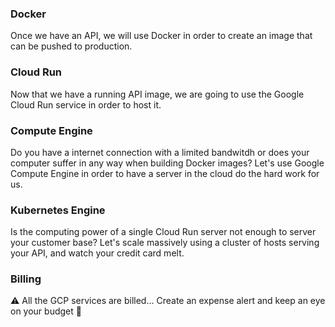 
### Docker

Once we have an API, we will use Docker in order to create an image that can be pushed to production.

### Cloud Run

Now that we have a running API image, we are going to use the Google Cloud Run service in order to host it.

### Compute Engine

Do you have a internet connection with a limited bandwitdh or does your computer suffer in any way when building Docker images?
Let's use Google Compute Engine in order to have a server in the cloud do the hard work for us.

### Kubernetes Engine

Is the computing power of a single Cloud Run server not enough to server your customer base?
Let's scale massively using a cluster of hosts serving your API, and watch your credit card melt.

### Billing

⚠️ All the GCP services are billed... Create an expense alert and keep an eye on your budget 💸

